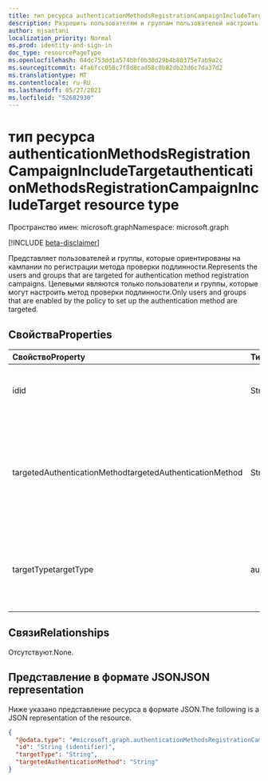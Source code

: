 ```yaml
---
title: тип ресурса authenticationMethodsRegistrationCampaignIncludeTarget
description: Разрешить пользователям и группам пользователей настроить целевые методы проверки подлинности.
author: mjsantani
localization_priority: Normal
ms.prod: identity-and-sign-in
doc_type: resourcePageType
ms.openlocfilehash: 04dc753dd1a574bbf0b30d29b4b80375e7ab9a2c
ms.sourcegitcommit: 4fa6fcc058c7f8d8cad58c0b82db23d6c7da37d2
ms.translationtype: MT
ms.contentlocale: ru-RU
ms.lasthandoff: 05/27/2021
ms.locfileid: "52682930"
---
```

# <a name="authenticationmethodsregistrationcampaignincludetarget-resource-type"></a><span data-ttu-id="07f4d-103">тип ресурса authenticationMethodsRegistrationCampaignIncludeTarget</span><span class="sxs-lookup"><span data-stu-id="07f4d-103">authenticationMethodsRegistrationCampaignIncludeTarget resource type</span></span>

<span data-ttu-id="07f4d-104">Пространство имен: microsoft.graph</span><span class="sxs-lookup"><span data-stu-id="07f4d-104">Namespace: microsoft.graph</span></span>

[!INCLUDE [beta-disclaimer](../../includes/beta-disclaimer.md)]

<span data-ttu-id="07f4d-105">Представляет пользователей и группы, которые ориентированы на кампании по регистрации метода проверки подлинности.</span><span class="sxs-lookup"><span data-stu-id="07f4d-105">Represents the users and groups that are targeted for authentication method registration campaigns.</span></span> <span data-ttu-id="07f4d-106">Целевыми являются только пользователи и группы, которые могут настроить метод проверки подлинности.</span><span class="sxs-lookup"><span data-stu-id="07f4d-106">Only users and groups that are enabled by the policy to set up the authentication method are targeted.</span></span>

## <a name="properties"></a><span data-ttu-id="07f4d-107">Свойства</span><span class="sxs-lookup"><span data-stu-id="07f4d-107">Properties</span></span>
|<span data-ttu-id="07f4d-108">Свойство</span><span class="sxs-lookup"><span data-stu-id="07f4d-108">Property</span></span>|<span data-ttu-id="07f4d-109">Тип</span><span class="sxs-lookup"><span data-stu-id="07f4d-109">Type</span></span>|<span data-ttu-id="07f4d-110">Описание</span><span class="sxs-lookup"><span data-stu-id="07f4d-110">Description</span></span>|
|:---|:---|:---|
|<span data-ttu-id="07f4d-111">id</span><span class="sxs-lookup"><span data-stu-id="07f4d-111">id</span></span>|<span data-ttu-id="07f4d-112">String</span><span class="sxs-lookup"><span data-stu-id="07f4d-112">String</span></span>|<span data-ttu-id="07f4d-113">Идентификатор объекта пользователя или группы Azure AD.</span><span class="sxs-lookup"><span data-stu-id="07f4d-113">The object identifier of an Azure AD user or group.</span></span>|
|<span data-ttu-id="07f4d-114">targetedAuthenticationMethod</span><span class="sxs-lookup"><span data-stu-id="07f4d-114">targetedAuthenticationMethod</span></span>|<span data-ttu-id="07f4d-115">String</span><span class="sxs-lookup"><span data-stu-id="07f4d-115">String</span></span>|<span data-ttu-id="07f4d-116">Метод проверки подлинности, который пользователю предложено зарегистрировать.</span><span class="sxs-lookup"><span data-stu-id="07f4d-116">The authentication method that the user is prompted to register.</span></span> <span data-ttu-id="07f4d-117">Значение должно быть `microsoftAuthenticator` .</span><span class="sxs-lookup"><span data-stu-id="07f4d-117">The value must be `microsoftAuthenticator`.</span></span>|
|<span data-ttu-id="07f4d-118">targetType</span><span class="sxs-lookup"><span data-stu-id="07f4d-118">targetType</span></span>|<span data-ttu-id="07f4d-119">authenticationMethodTargetType</span><span class="sxs-lookup"><span data-stu-id="07f4d-119">authenticationMethodTargetType</span></span>|<span data-ttu-id="07f4d-120">Тип целевой цели метода проверки подлинности.</span><span class="sxs-lookup"><span data-stu-id="07f4d-120">The type of the authentication method target.</span></span> <span data-ttu-id="07f4d-121">Возможные значения: `user`, `group`, `unknownFutureValue`.</span><span class="sxs-lookup"><span data-stu-id="07f4d-121">Possible values are: `user`, `group`, `unknownFutureValue`.</span></span>|

## <a name="relationships"></a><span data-ttu-id="07f4d-122">Связи</span><span class="sxs-lookup"><span data-stu-id="07f4d-122">Relationships</span></span>
<span data-ttu-id="07f4d-123">Отсутствуют.</span><span class="sxs-lookup"><span data-stu-id="07f4d-123">None.</span></span>

## <a name="json-representation"></a><span data-ttu-id="07f4d-124">Представление в формате JSON</span><span class="sxs-lookup"><span data-stu-id="07f4d-124">JSON representation</span></span>
<span data-ttu-id="07f4d-125">Ниже указано представление ресурса в формате JSON.</span><span class="sxs-lookup"><span data-stu-id="07f4d-125">The following is a JSON representation of the resource.</span></span>
<!-- {
  "blockType": "resource",
  "@odata.type": "microsoft.graph.authenticationMethodsRegistrationCampaignIncludeTarget"
}
-->
``` json
{
  "@odata.type": "#microsoft.graph.authenticationMethodsRegistrationCampaignIncludeTarget",
  "id": "String (identifier)",
  "targetType": "String",
  "targetedAuthenticationMethod": "String"
}
```
